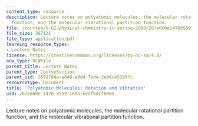 ```yaml
---
content_type: resource
description: Lecture notes on polyatomic molecules, the molecular rotational partition
  function, and the molecular vibrational partition function.
file: /courses/5-62-physical-chemistry-ii-spring-2008/267e660e147085591e8aeedfb0cf0005_15_562ln08.pdf
file_size: 367121
file_type: application/pdf
learning_resource_types:
- Lecture Notes
license: https://creativecommons.org/licenses/by-nc-sa/4.0/
ocw_type: OCWFile
parent_title: Lecture Notes
parent_type: CourseSection
parent_uid: 3691784a-a649-a9d4-7bde-3e96c453997c
resourcetype: Document
title: 'Polyatomic Molecules: Rotation and Vibration'
uid: 267e660e-1470-8559-1e8a-eedfb0cf0005
---
```

Lecture notes on polyatomic molecules, the molecular rotational partition function, and the molecular vibrational partition function.